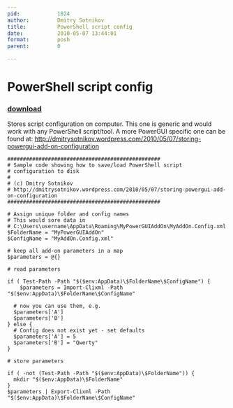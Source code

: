 ```yaml
---
pid:            1824
author:         Dmitry Sotnikov
title:          PowerShell script config
date:           2010-05-07 13:44:01
format:         posh
parent:         0

---
```


# PowerShell script config

### [download](Scripts\1824.ps1)

Stores script configuration on computer. This one is generic and would work with any PowerShell script/tool. A more PowerGUI specific one can be found at: http://dmitrysotnikov.wordpress.com/2010/05/07/storing-powergui-add-on-configuration

```posh
#################################################
# Sample code showing how to save/load PowerShell script
# configuration to disk
#
# (c) Dmitry Sotnikov
# http://dmitrysotnikov.wordpress.com/2010/05/07/storing-powergui-add-on-configuration
#################################################

# Assign unique folder and config names
# This would sore data in
# C:\Users\username\AppData\Roaming\MyPowerGUIAddOn\MyAddOn.Config.xml
$FolderName = "MyPowerGUIAddOn"
$ConfigName = "MyAddOn.Config.xml"

# keep all add-on parameters in a map
$parameters = @{}

# read parameters

if ( Test-Path -Path "$($env:AppData)\$FolderName\$ConfigName") {
	$parameters = Import-Clixml -Path "$($env:AppData)\$FolderName\$ConfigName"
	  
  # now you can use them, e.g.
  $parameters['A']
  $parameters['B']
} else {
  # Config does not exist yet - set defaults
  $parameters['A'] = 5
  $parameters['B'] = "Qwerty"
}

# store parameters

if ( -not (Test-Path -Path "$($env:AppData)\$FolderName")) {
  mkdir "$($env:AppData)\$FolderName"
}
$parameters | Export-Clixml -Path "$($env:AppData)\$FolderName\$ConfigName"
```
